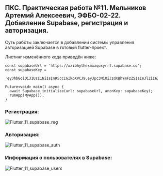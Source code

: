 ## ПКС. Практическая работа №11. Мельников Артемий Алексеевич, ЭФБО-02-22. Добавление Supabase, регистрация и авторизация.
Суть работы заключается в добавлении системы управления авторизацией Supabase в готовый flutter-проект.

Листинг изменённого кода приведён ниже:
```
const supabaseUrl = 'https://xzibhythexmxaquxyrrf.supabase.co';
const supabaseKey =
    'eyJhbGciOiJIUzI1NiIsInR5cCI6IkpXVCJ9.eyJpc3MiOiJzdXBhYmFzZSIsInJlZiI6Inh6aWJoeXRoZXhteGFxdXh5cnJmIiwicm9sZSI6ImFub24iLCJpYXQiOjE3MzQ3MjkwMzUsImV4cCI6MjA1MDMwNTAzNX0.3G1ugfU2rHDco8_e6cjtkn5imz955Z5qR_2MaBDbpGY';

Future<void> main() async {
  await Supabase.initialize(url: supabaseUrl, anonKey: supabaseKey);
  runApp(MyApp());
}
```

### Регистрация:
  
![Flutter_11_supabase_reg](https://github.com/user-attachments/assets/0db0f235-a8a7-4a9f-b079-a34bc1add689)

### Авторизация:

![Flutter_11_supabase_auth](https://github.com/user-attachments/assets/d8bce4ae-953c-44c8-903d-7b632c11d7a8)

### Информация о пользователях в Supabase:

![Flutter_11_supabase_users](https://github.com/user-attachments/assets/31c16945-b6b4-4e4d-827d-1b0116513436)




